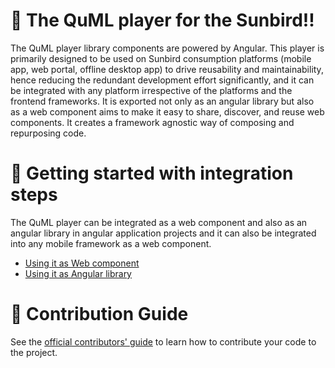 # :diamond_shape_with_a_dot_inside: The QuML player for the Sunbird!!
The QuML player library components are powered by Angular. This player is primarily designed to be used on Sunbird consumption platforms (mobile app, web portal, offline desktop app) to drive reusability and maintainability, hence reducing the redundant development effort significantly, and it can be integrated with any platform irrespective of the platforms and the frontend frameworks. It is exported not only as an angular library but also as a web component aims to make it easy to share, discover, and reuse web components. It creates a framework agnostic way of composing and repurposing code. 

# :bookmark_tabs: Getting started with integration steps
The QuML player can be integrated as a web component and also as an angular library in angular application projects and it can also be integrated into any mobile framework as a web component.

- [Using it as Web component](https://inquiry.sunbird.org/use/developer-installation/question-set-player/installation#use-as-web-components)
- [Using it as Angular library](https://inquiry.sunbird.org/use/developer-installation/question-set-player/installation#use-as-angular-library-in-angular-app)

# :bookmark_tabs: Contribution Guide  
See the [official contributors' guide](https://inquiry.sunbird.org/use/developer-installation/question-set-player/installation#quml-player-contribution-guide) to learn how to contribute your code to the project.



